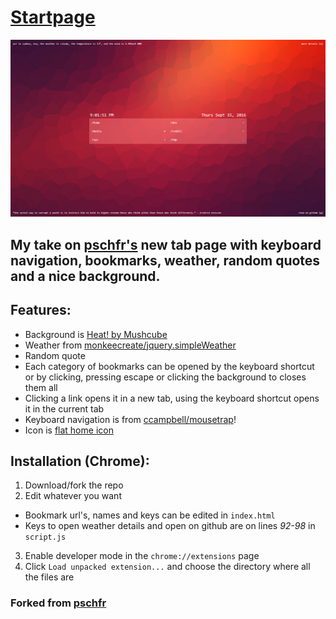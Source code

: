 # [Startpage](https://jibreil.github.io/startpage/)

![Screenshot](screenshot.png)

## My take on [pschfr's](https://github.com/pschfr/start) new tab page with keyboard navigation, bookmarks, weather, random quotes and a nice background.

## Features:

* Background is [Heat! by Mushcube](http://mushcube.deviantart.com/art/Heat-376623278)
* Weather from [monkeecreate/jquery.simpleWeather](https://github.com/monkeecreate/jquery.simpleWeather)
* Random quote
* Each category of bookmarks can be opened by the keyboard shortcut or by clicking, pressing escape or clicking the background to closes them all
* Clicking a link opens it in a new tab, using the keyboard shortcut opens it in the current tab
* Keyboard navigation is from [ccampbell/mousetrap](https://github.com/ccampbell/mousetrap)!
* Icon is [flat home icon](http://www.iconarchive.com/show/100-flat-icons-by-graphicloads/home-icon.html)

## Installation (Chrome):

1. Download/fork the repo
2. Edit whatever you want
  * Bookmark url's, names and keys can be edited in `index.html`
  * Keys to open weather details and open on github are on lines *92-98* in `script.js`
3. Enable developer mode in the `chrome://extensions` page
4. Click `Load unpacked extension...` and choose the directory where all the files are

### Forked from [pschfr](https://github.com/pschfr/start)
